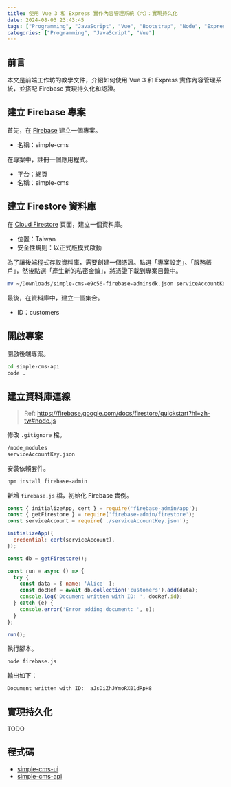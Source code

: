 ```yaml
---
title: 使用 Vue 3 和 Express 實作內容管理系統（六）：實現持久化
date: 2024-08-03 23:43:45
tags: ["Programming", "JavaScript", "Vue", "Bootstrap", "Node", "Express", "Firebase", "Firestore", "CMS"]
categories: ["Programming", "JavaScript", "Vue"]
---
```


## 前言

本文是前端工作坊的教學文件，介紹如何使用 Vue 3 和 Express 實作內容管理系統，並搭配 Firebase 實現持久化和認證。

## 建立 Firebase 專案

首先，在 [Firebase](https://console.firebase.google.com/u/0/) 建立一個專案。

- 名稱：simple-cms

在專案中，註冊一個應用程式。

- 平台：網頁
- 名稱：simple-cms

## 建立 Firestore 資料庫

在 [Cloud Firestore](https://console.firebase.google.com/u/0/project/simple-cms-e9c56/firestore) 頁面，建立一個資料庫。

- 位置：Taiwan
- 安全性規則：以正式版模式啟動

為了讓後端程式存取資料庫，需要創建一個憑證。點選「專案設定」、「服務帳戶」，然後點選「產生新的私密金鑰」，將憑證下載到專案目錄中。

```bash
mv ~/Downloads/simple-cms-e9c56-firebase-adminsdk.json serviceAccountKey.json
```

最後，在資料庫中，建立一個集合。

- ID：customers

## 開啟專案

開啟後端專案。

```bash
cd simple-cms-api
code .
```

## 建立資料庫連線

> Ref: <https://firebase.google.com/docs/firestore/quickstart?hl=zh-tw#node.js>

修改 `.gitignore` 檔。

```bash
/node_modules
serviceAccountKey.json
```

安裝依賴套件。

```bash
npm install firebase-admin
```

新增 `firebase.js` 檔，初始化 Firebase 實例。

```js
const { initializeApp, cert } = require('firebase-admin/app');
const { getFirestore } = require('firebase-admin/firestore');
const serviceAccount = require('./serviceAccountKey.json');

initializeApp({
  credential: cert(serviceAccount),
});

const db = getFirestore();

const run = async () => {
  try {
    const data = { name: 'Alice' };
    const docRef = await db.collection('customers').add(data);
    console.log('Document written with ID: ', docRef.id);
  } catch (e) {
    console.error('Error adding document: ', e);
  }
};

run();
```

執行腳本。

```bash
node firebase.js
```

輸出如下：

```bash
Document written with ID:  aJsDiZhJYmoRX01dRpH8
```

## 實現持久化

TODO

## 程式碼

- [simple-cms-ui](https://github.com/memochou1993/simple-cms-ui)
- [simple-cms-api](https://github.com/memochou1993/simple-cms-api)
